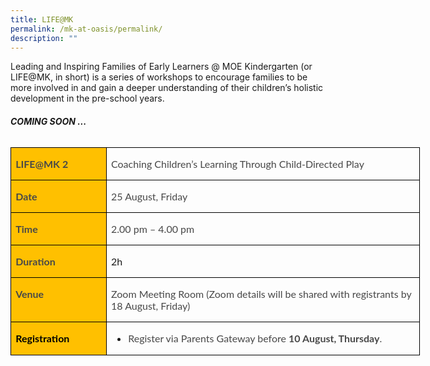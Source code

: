 ```yaml
---
title: LIFE@MK
permalink: /mk-at-oasis/permalink/
description: ""
---
```

Leading and Inspiring Families of Early Learners @ MOE Kindergarten (or LIFE@MK, in short) is a series of workshops to encourage families to be more involved in and gain a deeper understanding of their children’s holistic development in the pre-school years.

###### **COMING SOON ...**

<table class="MsoNormalTable" border="0" cellspacing="0" cellpadding="0" width="803" style="width:602.0pt;border-collapse:collapse;mso-yfti-tbllook:1184;
 mso-padding-alt:0in 0in 0in 0in"><tbody><tr style="mso-yfti-irow:0;mso-yfti-firstrow:yes"><td width="137" valign="top" style="width:103.1pt;border:solid windowtext 1.0pt;
  background:#FFC000;padding:0in 5.4pt 0in 5.4pt"><p class="MsoNormal" style="mso-margin-top-alt:auto;mso-margin-bottom-alt:auto"><b><span style="font-family:&quot;Lato&quot;,sans-serif;color:#484848;mso-ligatures:none">LIFE@MK 2</span></b><b><span style="font-family:&quot;Lato&quot;,sans-serif;mso-ligatures:none"></span></b></p></td><td width="486" valign="top" style="width:364.4pt;border:solid windowtext 1.0pt;
  border-left:none;padding:0in 5.4pt 0in 5.4pt"><p class="MsoNormal" style="mso-margin-top-alt:auto;mso-margin-bottom-alt:auto"><span style="font-family:&quot;Lato&quot;,sans-serif;color:#484848;mso-ligatures:none">Coaching Children’s Learning Through Child-Directed Play</span><span style="font-family:
  &quot;Lato&quot;,sans-serif;mso-ligatures:none"></span></p></td></tr><tr style="mso-yfti-irow:1"><td width="137" valign="top" style="width:103.1pt;border:solid windowtext 1.0pt;
  border-top:none;background:#FFC000;padding:0in 5.4pt 0in 5.4pt"><p class="MsoNormal" style="mso-margin-top-alt:auto;mso-margin-bottom-alt:auto"><b><span style="font-family:&quot;Lato&quot;,sans-serif;color:#484848;mso-ligatures:none">Date</span></b><b><span style="font-family:&quot;Lato&quot;,sans-serif;mso-ligatures:none"></span></b></p></td><td width="486" valign="top" style="width:364.4pt;border-top:none;border-left:
  none;border-bottom:solid windowtext 1.0pt;border-right:solid windowtext 1.0pt;
  padding:0in 5.4pt 0in 5.4pt"><p class="MsoNormal" style="mso-margin-top-alt:auto;mso-margin-bottom-alt:auto"><span style="font-family:&quot;Lato&quot;,sans-serif;color:#484848;mso-ligatures:none">25 August, Friday</span><span style="font-family:&quot;Lato&quot;,sans-serif;mso-ligatures:
  none"></span></p></td></tr><tr style="mso-yfti-irow:2"><td width="137" valign="top" style="width:103.1pt;border:solid windowtext 1.0pt;
  border-top:none;background:#FFC000;padding:0in 5.4pt 0in 5.4pt"><p class="MsoNormal" style="mso-margin-top-alt:auto;mso-margin-bottom-alt:auto"><b><span style="font-family:&quot;Lato&quot;,sans-serif;color:#484848;mso-ligatures:none">Time</span></b></p></td><td width="486" valign="top" style="width:364.4pt;border-top:none;border-left:
  none;border-bottom:solid windowtext 1.0pt;border-right:solid windowtext 1.0pt;
  padding:0in 5.4pt 0in 5.4pt"><p class="MsoNormal" style="mso-margin-top-alt:auto;mso-margin-bottom-alt:auto"><span style="font-family:&quot;Lato&quot;,sans-serif;color:#484848;mso-ligatures:none">2.00 pm – 4.00 pm</span></p></td></tr><tr style="mso-yfti-irow:3"><td width="137" valign="top" style="width:103.1pt;border:solid windowtext 1.0pt;
  border-top:none;background:#FFC000;padding:0in 5.4pt 0in 5.4pt"><p class="MsoNormal" style="mso-margin-top-alt:auto;mso-margin-bottom-alt:auto"><b><span style="font-family:&quot;Lato&quot;,sans-serif;color:#484848;mso-ligatures:none">Duration</span></b><b><span style="font-family:&quot;Lato&quot;,sans-serif;mso-ligatures:none"></span></b></p></td><td width="486" valign="top" style="width:364.4pt;border-top:none;border-left:
  none;border-bottom:solid windowtext 1.0pt;border-right:solid windowtext 1.0pt;
  padding:0in 5.4pt 0in 5.4pt"><p class="MsoNormal" style="mso-margin-top-alt:auto;mso-margin-bottom-alt:auto"><span style="font-family:&quot;Lato&quot;,sans-serif;mso-ligatures:none">2h</span></p></td></tr><tr style="mso-yfti-irow:4"><td width="137" valign="top" style="width:103.1pt;border:solid windowtext 1.0pt;
  border-top:none;background:#FFC000;padding:0in 5.4pt 0in 5.4pt"><p class="MsoNormal" style="mso-margin-top-alt:auto;mso-margin-bottom-alt:auto"><b><span style="font-family:&quot;Lato&quot;,sans-serif;color:#484848;mso-ligatures:none">Venue</span></b></p></td><td width="486" valign="top" style="width:364.4pt;border-top:none;border-left:
  none;border-bottom:solid windowtext 1.0pt;border-right:solid windowtext 1.0pt;
  padding:0in 5.4pt 0in 5.4pt"><p class="MsoNormal" style="mso-margin-top-alt:auto;mso-margin-bottom-alt:auto"><span style="font-family:&quot;Lato&quot;,sans-serif;color:#484848;mso-ligatures:none">Zoom Meeting Room (Zoom details will be shared with registrants by 18 August, Friday)</span></p></td></tr><tr style="mso-yfti-irow:5;mso-yfti-lastrow:yes"><td width="137" valign="top" style="width:103.1pt;border:solid windowtext 1.0pt;
  border-top:none;background:#FFC000;padding:0in 5.4pt 0in 5.4pt"><p class="MsoNormal" style="mso-margin-top-alt:auto;mso-margin-bottom-alt:auto"><b><span style="font-family:&quot;Lato&quot;,sans-serif;color:black;mso-ligatures:none">Registration</span></b><b><span style="font-family:&quot;Lato&quot;,sans-serif;mso-ligatures:none"></span></b></p></td><td width="486" valign="top" style="width:364.4pt;border-top:none;border-left:
  none;border-bottom:solid windowtext 1.0pt;border-right:solid windowtext 1.0pt;
  padding:0in 5.4pt 0in 5.4pt"><ul type="disc"><li class="MsoListParagraph" style="mso-margin-top-alt:auto;mso-margin-bottom-alt:
       auto;margin-left:0in;mso-list:l0 level1 lfo1"><span style="font-family:
       &quot;Lato&quot;,sans-serif;mso-fareast-font-family:&quot;Times New Roman&quot;;color:#484848;
       mso-ligatures:none">Register via Parents Gateway before <b>10 August, Thursday</b>.</span><span style="font-family:&quot;Lato&quot;,sans-serif;
       mso-fareast-font-family:&quot;Times New Roman&quot;;mso-ligatures:none"></span></li></ul></td></tr></tbody></table>